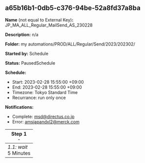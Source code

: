 ## a65b16b1-0db5-c376-94be-52a8fd37a8ba

**Name** (not equal to External Key)**:** JP_MA_ALL_Regular_MailSend_AS_230228

**Description:** n/a

**Folder:** my automations/PROD/ALL/Regular/Send/2023/202302/

**Started by:** Schedule

**Status:** PausedSchedule

**Schedule:**

* Start: 2023-02-28 15:55:00 +09:00
* End: 2023-02-28 15:55:00 +09:00
* Timezone: Tokyo Standard Time
* Recurrance: run only once

**Notifications:**

* Complete: msd@directus.co.jp
* Error: amsjapandxl2@merck.com

| Step 1<br>_<small>-</small>_ |
| --- |
| _1.1: wait_<br>5 Minutes |
